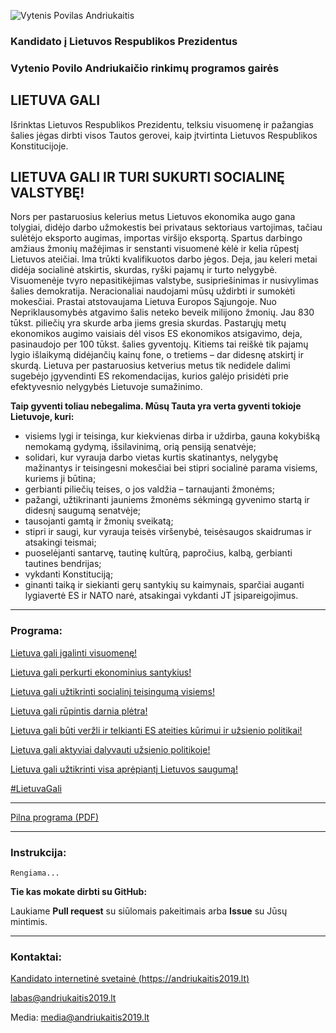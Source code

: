 ![Vytenis Povilas Andriukaitis](https://andriukaitis2019.lt/wp-content/uploads/2019/04/cover_blue_red.jpg)

### Kandidato į Lietuvos Respublikos Prezidentus 
### Vytenio Povilo Andriukaičio rinkimų programos gairės
## LIETUVA GALI

Išrinktas Lietuvos Respublikos Prezidentu, telksiu visuomenę ir pažangias šalies jėgas dirbti visos Tautos gerovei, kaip įtvirtinta Lietuvos Respublikos Konstitucijoje. 

## LIETUVA GALI IR TURI SUKURTI SOCIALINĘ VALSTYBĘ!
Nors per pastaruosius kelerius metus Lietuvos ekonomika augo gana tolygiai, didėjo darbo užmokestis bei privataus sektoriaus vartojimas, tačiau sulėtėjo eksporto augimas, importas viršijo eksportą. Spartus darbingo amžiaus žmonių mažėjimas ir senstanti visuomenė kėlė ir kelia rūpestį Lietuvos ateičiai. Ima trūkti kvalifikuotos darbo jėgos. Deja, jau keleri metai didėja socialinė atskirtis, skurdas, ryški pajamų ir turto nelygybė. Visuomenėje tvyro nepasitikėjimas valstybe, susipriešinimas ir nusivylimas šalies demokratija. Neracionaliai naudojami mūsų uždirbti ir sumokėti mokesčiai. Prastai atstovaujama Lietuva Europos Sąjungoje. Nuo Nepriklausomybės atgavimo šalis neteko beveik milijono žmonių. Jau 830 tūkst. piliečių yra skurde arba jiems gresia skurdas. Pastarųjų metų ekonomikos augimo vaisiais dėl visos ES ekonomikos atsigavimo, deja, pasinaudojo per 100 tūkst. šalies gyventojų. Kitiems tai reiškė tik pajamų lygio išlaikymą didėjančių kainų fone, o tretiems – dar didesnę atskirtį ir skurdą. Lietuva per pastaruosius ketverius metus tik nedidele dalimi sugebėjo įgyvendinti ES rekomendacijas, kurios galėjo prisidėti prie efektyvesnio nelygybės Lietuvoje sumažinimo.

**Taip gyventi toliau nebegalima. Mūsų Tauta yra verta gyventi tokioje Lietuvoje, kuri:**

* visiems lygi ir teisinga, kur kiekvienas dirba ir uždirba, gauna kokybišką nemokamą gydymą, išsilavinimą, orią pensiją senatvėje;
* solidari, kur vyrauja darbo vietas kurtis skatinantys, nelygybę mažinantys ir teisingesni mokesčiai bei stipri socialinė parama visiems, kuriems ji būtina;
* gerbianti piliečių teises, o jos valdžia – tarnaujanti žmonėms;
* pažangi, užtikrinanti jauniems žmonėms sėkmingą gyvenimo startą ir didesnį saugumą senatvėje;
* tausojanti gamtą ir žmonių sveikatą;
* stipri ir saugi, kur vyrauja teisės viršenybė, teisėsaugos skaidrumas ir atsakingi teismai;
* puoselėjanti santarvę, tautinę kultūrą, papročius, kalbą, gerbianti tautines bendrijas;
* vykdanti Konstituciją;
* ginanti taiką ir siekianti gerų santykių su kaimynais, sparčiai auganti lygiavertė ES ir NATO narė, atsakingai vykdanti JT įsipareigojimus.

---

### Programa:

[Lietuva gali įgalinti visuomenę!](IGALINTI_VISUOMENE.md)

[Lietuva gali perkurti ekonominius santykius!](EKONOMINIU_SANTYKIU_PERKURIMAS.md)

[Lietuva gali užtikrinti socialinį teisingumą visiems!](SOCIALINIS_TEISINGUMAS_VISIEMS.md)

[Lietuva gali rūpintis darnia plėtra!](DARNI_PLETRA.md)

[Lietuva gali būti veržli ir telkianti ES ateities kūrimui ir užsienio politikai!](6TAS_SCENARIJUS_EUROPAI.md)

[Lietuva gali aktyviai dalyvauti užsienio politikoje!](UZSIENIO_POLITIKA.md)

[Lietuva gali užtikrinti visa aprėpiantį Lietuvos saugumą!](SAUGUMAS.md)

[#LietuvaGali](LIETUVA_GALI.md)

---

[Pilna programa (PDF)](https://andriukaitis2019.lt/wp-content/uploads/2019/04/Andriukaitis-LietuvaGali-Programa.pdf)

---

### Instrukcija:

`Rengiama...`

**Tie kas mokate dirbti su GitHub:**

Laukiame **Pull request** su siūlomais pakeitimais arba **Issue** su Jūsų mintimis.

---

### Kontaktai:

[Kandidato internetinė svetainė (https://andriukaitis2019.lt)](https://andriukaitis2019.lt)

[labas@andriukaitis2019.lt](labas@andriukaitis2019.lt)

Media: [media@andriukaitis2019.lt](media@andriukaitis2019.lt)
